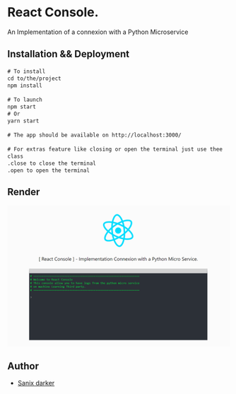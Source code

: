 # React Console.

An Implementation of a connexion with a Python Microservice

## Installation && Deployment

```shell
# To install
cd to/the/project
npm install

# To launch
npm start
# Or
yarn start

# The app should be available on http://localhost:3000/

# For extras feature like closing or open the terminal just use thee class
.close to close the terminal
.open to open the terminal
```

## Render

<img src="render.PNG">

## Author

- [Sanix darker](https://github.com/Sanix-Darker)
